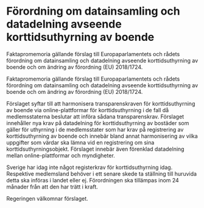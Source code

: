 # Förordning om datainsamling och datadelning avseende korttidsuthyrning av boende

Faktapromemoria gällande förslag till Europaparlamentets och rådets förordning om datainsamling och datadelning avseende korttidsuthyrning av boende och om ändring av förordning (EU) 2018/1724.

Faktapromemoria gällande förslag till Europaparlamentets och rådets förordning om datainsamling och datadelning avseende korttidsuthyrning av boende och om ändring av förordning (EU) 2018/1724.

Förslaget syftar till att harmonisera transparenskraven för korttidsuthyrning av boende via online-plattformar för korttidsuthyrning i de fall då medlemsstaterna beslutar att införa sådana transparenskrav. Förslaget innehåller nya krav på datadelning för korttidsuthyrning av bostäder som gäller för uthyrning i de medlemsstater som har krav på registrering av korttidsuthyrning av boende och innebär bland annat harmonisering av vilka uppgifter som värdar ska lämna vid en registrering om sina korttidsuthyrningsobjekt. Förslaget innebär även förenklad datadelning mellan online-plattformar och myndigheter.

Sverige har idag inte något registerkrav för korttidsuthyrning idag. Respektive medlemsland behöver i ett senare skede ta ställning till huruvida detta ska införas i landet eller ej. Förordningen ska tillämpas inom 24 månader från att den har trätt i kraft.

Regeringen välkomnar förslaget.
